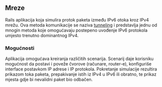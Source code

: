 ## Mreze

Rails aplikacija koja simulira protok paketa između IPv6 otoka kroz IPv4 mrežu. Ova metoda komunikacije se naziva [tunneling](http://en.wikipedia.org/wiki/Tunneling_protocol) i predstavlja jednu od mnogin metoda koje omogućavaju postepeno uvođenje IPv6 protokola umjesto trenutno dominantnog IPv4.

### Mogućnosti
Aplikacija omogućava kreiranja različitih scenarija. Scenarij daje korisniku mogućnost da postavi i poveže čvorove (računare, router-e), konfiguriše interface postavkom IP adrese i IP protokola. Pokretanje simulacije rezultira prikazom toka paketa, prepakivanje istih iz IPv4 u IPv6 ili obratno, te prikaz mjesta gdje bi nevalidni paket bio odbačen.
